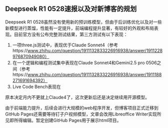 ## Deepseek R1 0528速报以及对新博客的规划

Deepseek R1 0528虽然没有使用新的预训练模型，但由于后训练优化以及对一些新模型进行蒸馏，性能有一定提升，前端编程提升显著，有较好的外观和布局表现。目前官方没有公布完整测试结果，第三方测试有以下表现：
1. 一项three.js测试中，表现优于Claude Sonnet4（参考https://www.zhihu.com/question/1911132833226916938/answer/1911228976870949080）
2. 在一个逻辑和编程测试集中表现在Claude Sonnet4和Gemini2.5 pro 0506之间（参考https://www.zhihu.com/question/1911132833226916938/answer/1911188271691694392）
3. Live Code Bench表现在

原本决定月内不更就上Claude4了，这次更新后还是决定继续用开源模型。

由于前端能力提升，后续会进行大规模的web程序开发，但博客项目正式迁移到GitHub Pages还需要等待钉子户视频模型，文章会改用Libreoffice Writer实现所见即所得编辑。暂定创建GitHub Pages用于展示html项目。